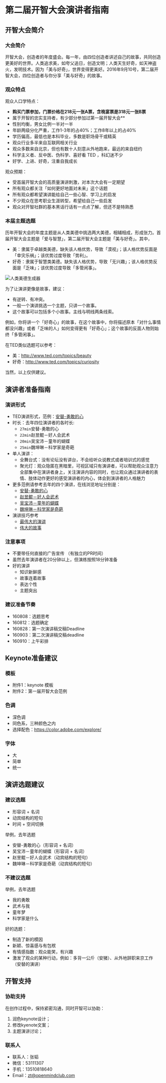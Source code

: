 # 第二届开智大会演讲者指南

## 开智大会简介

### 大会简介

开智大会，创造者的年度盛会。每一年，由四位创造者讲述自己的故事，共同创造更美好的世界。人类追求美，如夸父追日，创造文明；人类天生好奇，如天神盗火，发明技术。因为「美与好奇」，世界变得更美好。2016年9月10号，第二届开智大会，四位创造者与你分享「美与好奇」的故事。

### 观众特点

观众人口学特点：

- **购买门票参加，门票价格在218元一张A票，含晚宴票是318元一张B票**
- 属于开智的忠实支持者，有少部分参加过第一届开智大会**
- 性别均衡，男女比例一半对一半
- 年龄两级分化严重，工作1-3年的占40%；工作8年以上的占40%
- 学历偏高，最低也是本科毕业，多数是职场骨干或精英
- 观众行业多半来自互联网相关行业
- 观众多数来自北京，但也有数十人刻意从外地跑来，最远的来自纽约
- 科学主义者、反中医、伪科学、喜好看 TED ，科幻迷不少
- 好学、上进、好奇，注重自我成长

观众预期：

- 受首届开智大会的高质量演讲刺激，对本次大会有一定期望
- 所有观众都关注「如何更好地面对未来」这个话题
- 所有观众都希望演讲能给自己一些心智、学习上的启发
- 不少观众在思考职业生涯转型，希望给自己一些启发
- 观众对开智社群的基本黑话行话有一点点了解，但还不是特熟悉

### 本届主题选题

历年开智大会的年度主题是从人类美德中挑选两大美德，相辅相成，形成张力。首届开智大会主题是「爱与智慧」，第二届开智大会主题是「美与好奇」。其中，

* 美：隶属于卓越类美德，缺失该人格优势，导致「漠视」；该人格优势反面是「幸灾乐祸」；该优势过度导致「势利」。
* 好奇：隶属于智慧类美德。缺失该人格优势，导致「无兴趣」；该人格优势反面是「乏味」；该优势过度导致「多管闲事」。

![人类美德生成器](http://openmindclub.qiniudn.com/cnfeat/image/inspiration-words2.jpg)

为了让演讲更像是故事，建议：

* 有逆转、有冲突。
* 一般一个演讲挑选一个主题，只讲一个故事。
* 这个故事可以包括多个小故事。主线与明线两条线索。

例如，你将讲一个「好奇心」的故事，在这个故事中，你将描述原本「对什么事情都没兴趣」或者「乏味的人」如何变得更有「好奇心」；这个故事的反面人物则始终「多管闲事」。

在TED类似选题可以参考：

* 美：<http://www.ted.com/topics/beauty>
* 好奇：<http://www.ted.com/topics/curiosity>

当然，以上仅供建议。


## 演讲者准备指南

### 演讲形式

* TED演讲形式，范例：[安替-勇敢的心](http://1931.vod.myqcloud.com/1931_ddc5dfa4589811e59cd40966779ba37d.f30.mp4)
* 时长：去年四位演讲者的各时长:
	*  `27min`安替-勇敢的心
	*  `22min`赵昱鲲－好人会武术
	*  `20min`吴宝沛－童年的蝴蝶
	*  `25min`魏坤琳－科学家是奇葩
* 单人演讲：
	* 全舞台式：没有论坛没有讲台，不会给听众说教式或者培训式的感觉
	* 聚光灯：观众隐匿在黑暗里，可视区域只有演讲者，可以帮助观众注意力全部集中在演讲者身上，关注演讲内容的同时，也让观众通过演讲者的表情、肢体动作更好的感受演讲者的内心，体会到演讲者的人格魅力
* 更多范例请参考去年的四个演讲，在线浏览地址分别是：
	* [安替-勇敢的心](http://1931.vod.myqcloud.com/1931_ddc5dfa4589811e59cd40966779ba37d.f30.mp4)
	* [赵昱鲲－好人会武术](http://1931.vod.myqcloud.com/1931_fb7375e0e66711e5b1964180336c163b.f30.mp4)
	* [吴宝沛－童年的蝴蝶](http://1931.vod.myqcloud.com/1931_a5f73fdee66711e5b1964180336c163b.f30.mp4)
	* [魏坤琳－科学家是奇葩](http://1931.vod.myqcloud.com/1931_d6a11b1ee66711e5b1964180336c163b.f30.mp4)
* 演讲技巧参考
	* [最伟大的演讲](http://www.ted.com/speakers/chris_anderson_ted)
	* [伟大的故事](http://www.ted.com/speakers/andrew_stanton)

### 注意事项

* 不要带任何直接的广告宣传 （有独立的PR时间）
* 虽然去年演讲者在20分钟以上，但演练按照18分钟准备
* 好的演讲
	* 知识新鲜感
	* 故事连着故事
	* 表达个性
	* 主题突出

### 建议准备节奏

* 160808：选题思考
* 160812：选题确定
* 160828：第一次演讲稿交稿Deadline
* 160903：第二次演讲稿交稿deadline
* 160910：上午彩排

## Keynote准备建议

### 模板  

* 附件1：keynote 模板
* 附件2：第一届开智大会范例

### 色调  

* 深色调
* 同色系，三种颜色之内
* 选择配色：<https://color.adobe.com/explore/>

### 字体 

* 大
* 简单
* 统一

## 演讲选题建议

### 建议选题

* 形容词 + 名词
* 动宾结构的短句
* 时间 + 空间切换

举例，去年选题

*  安替-勇敢的心（形容词 + 名词）
*  吴宝沛－童年的蝴蝶（形容词 + 名词）
*  赵昱鲲－好人会武术（动宾结构的短句）
*  魏坤琳－科学家是奇葩（动宾结构的短句）

### 不建议选题

举例，去年选题

*  我的勇敢
*  武术与我
*  童年梦
*  科学家是什么

好的选题：

* 制造了新的模因
* 新颖、惊喜感与有包袱
* 有情感指数：观众能笑，有兴趣
* 激发了观众的某种行动，例如：多背一公斤（安猪）、从外地辞职来京工作（安替的演讲）

## 开智支持

### 协助支持

在创作过程中，保持紧密沟通，同时开智可以协助：

1. 润色keynote设计；
2. 修改kyenote文案；
3. 主题演讲讨论；

### 联系人

* 联系人：张韬    
* 微信：53111307    
* 手机：13510818640    
* Email：<zt@openmindclub.com>    
